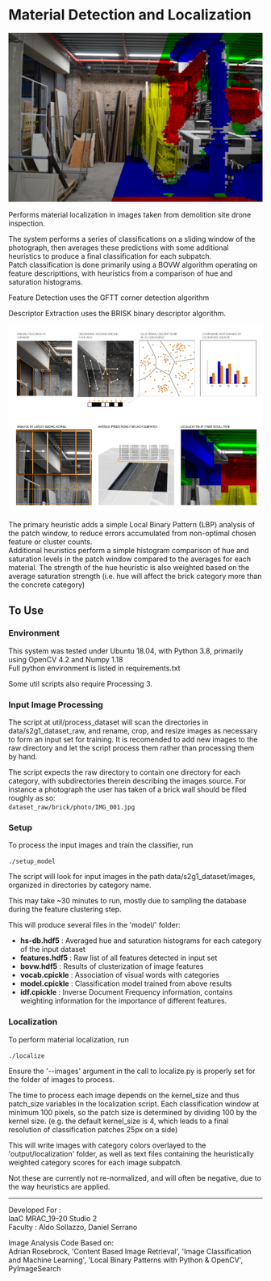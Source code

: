 Material Detection and Localization
===============================================

![alt text](doc/intput_output.png "sample input and output")

Performs material localization in images taken from demolition site drone inspection.

The system performs a series of classifications on a sliding window of the photograph, then averages these predictions with some additional heuristics to produce a final classification for each subpatch.   
Patch classification is done primarily using a BOVW algorithm operating on feature descripttions, with heuristics from a comparison of hue and saturation histograms.

Feature Detection uses the GFTT corner detection algorithm

Descriptor Extraction uses the BRISK binary descriptor algorithm.

![alt text](doc/diagram_classification.png "classification diagram")  
![alt text](doc/diagram_localization.png "localization diagram")  

The primary heuristic adds a simple Local Binary Pattern (LBP) analysis of the patch window, to reduce errors accumulated from non-optimal chosen feature or cluster counts.  
Additional heuristics perform a simple histogram comparison of hue and saturation levels in the patch window compared to the averages for each material. The strength of the hue heuristic is also weighted based on the average saturation strength (i.e. hue will affect the brick category more than the concrete category)


To Use
------

### Environment

This system was tested under Ubuntu 18.04, with Python 3.8, primarily using OpenCV 4.2 and Numpy 1.18  
Full python environment is listed in requirements.txt

Some util scripts also require Processing 3. 



### Input Image Processing

The script at util/process_dataset will scan the directories in data/s2g1_dataset_raw, and rename, crop, and resize images as necessary to form an input set for training. It is recomended to add new images to the raw directory and let the script process them rather than processing them by hand.

The script expects the raw directory to contain one directory for each category, with subdirectories therein describing the images source. For instance a photograph the user has taken of a brick wall should be filed roughly as so:  
`dataset_raw/brick/photo/IMG_001.jpg`

### Setup

To process the input images and train the classifier, run

`./setup_model`

The script will look for input images in the path data/s2g1_dataset/images, organized in directories by category name.

This may take ~30 minutes to run, mostly due to sampling the database during the feature clustering step.

This will produce several files in the 'model/' folder: 

- **hs-db.hdf5** : Averaged hue and saturation histograms for each category of the input dataset
- **features.hdf5** : Raw list of all features detected in input set
- **bovw.hdf5** : Results of clusterization of image features
- **vocab.cpickle** : Association of visual words with categories
- **model.cpickle** : Classification model trained from above results
- **idf.cpickle** : Inverse Document Frequency information, contains weighting information for the importance of different features. 

### Localization

To perform material localization, run 

`./localize`
 
Ensure the '--images' argument in the call to localize.py is properly set for the folder of images to process. 

The time to process each image depends on the kernel_size and thus patch_size variables in the localization script. Each classification window at minimum 100 pixels, so the patch size is determined by dividing 100 by the kernel size. (e.g. the default kernel_size is 4, which leads to a final resolution of classification patches 25px on a side)

This will write images with category colors overlayed to the 'output/localization' folder, as well as text files containing the heuristically weighted category scores for each image subpatch. 

Not these are currently not re-normalized, and will often be negative, due to the way heuristics are applied.

---

Developed For :  
IaaC MRAC_19-20 Studio 2  
Faculty : Aldo Sollazzo, Daniel Serrano

Image Analysis Code Based on:  
Adrian Rosebrock, 'Content Based Image Retrieval', 'Image Classification and Machine Learning', 'Local Binary Patterns with Python & OpenCV', PyImageSearch